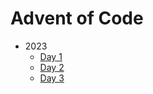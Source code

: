 # Advent of Code

- 2023
    - [Day 1](2023/Day1/day_1.py)
    - [Day 2](2023/Day2/day_2.py)
    - [Day 3](2023/Day3/day_3.py)
